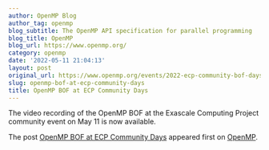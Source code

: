 ```yaml
---
author: OpenMP Blog
author_tag: openmp
blog_subtitle: The OpenMP API specification for parallel programming
blog_title: OpenMP
blog_url: https://www.openmp.org/
category: openmp
date: '2022-05-11 21:04:13'
layout: post
original_url: https://www.openmp.org/events/2022-ecp-community-bof-days/?utm_source=rss&utm_medium=rss&utm_campaign=2022-ecp-community-bof-days
slug: openmp-bof-at-ecp-community-days
title: OpenMP BOF at ECP Community Days
---
```


<p>The video recording of the OpenMP BOF at the Exascale Computing Project community event on May 11 is now available.</p>

<p>The post <a href="https://www.openmp.org/events/2022-ecp-community-bof-days/" rel="nofollow">OpenMP BOF at ECP Community Days</a> appeared first on <a href="https://www.openmp.org" rel="nofollow">OpenMP</a>.</p>